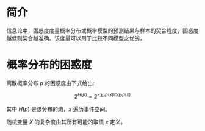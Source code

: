 # 简介
信息论中，困惑度度量概率分布或概率模型的预测结果与样本的契合程度，困惑度越低则契合越准确。该度量可以用于比较不同模型之优劣。

# 概率分布的困惑度
离散概率分布 $p$ 的困惑度由下式给出:

$${\displaystyle 2^{H(p)}=2^{-\sum _{x}p(x)\log _{2}p(x)}}$$

其中 $H(p)$ 是该分布的熵，$x$ 遍历事件空间。

随机变量 $X$ 的复杂度由其所有可能的取值 $x$ 定义。
